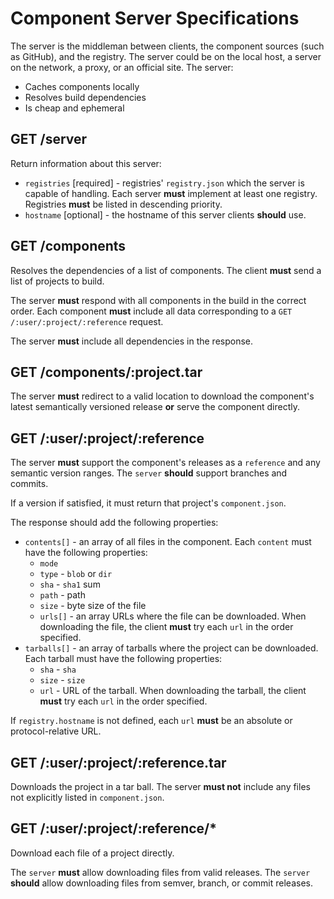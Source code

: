# Component Server Specifications

  The server is the middleman between clients, the component sources (such as GitHub), and the registry. The server could be on the local host, a server on the network, a proxy, or an official site. The server:

  - Caches components locally
  - Resolves build dependencies
  - Is cheap and ephemeral

## GET /server

  Return information about this server:

  - `registries` [required] - registries' `registry.json` which the server is capable of handling. Each server __must__ implement at least one registry. Registries __must__ be listed in descending priority.
  - `hostname` [optional] - the hostname of this server clients __should__ use.

## GET /components

  Resolves the dependencies of a list of components.
  The client __must__ send a list of projects to build.

  The server __must__ respond with all components in the build in the correct order. Each component __must__ include all data corresponding to a `GET /:user/:project/:reference` request.

  The server __must__ include all dependencies in the response.

## GET /components/:project.tar

  The server __must__ redirect to a valid location to download the component's latest semantically versioned release __or__ serve the component directly.

## GET /:user/:project/:reference

  The server __must__ support the component's releases as a `reference` and any semantic version ranges.
  The `server` __should__ support branches and commits.

  If a version if satisfied, it must return that project's `component.json`.

  The response should add the following properties:

  - `contents[]` - an array of all files in the component. Each `content` must have the following properties:
    - `mode`
    - `type` - `blob` or `dir`
    - `sha` - `sha1` sum
    - `path` - path
    - `size` - byte size of the file
    - `urls[]` - an array URLs where the file can be downloaded. When downloading the file, the client __must__ try each `url` in the order specified.
  - `tarballs[]` - an array of tarballs where the project can be downloaded. Each tarball must have the following properties:
    - `sha` - `sha`
    - `size` - `size`
    - `url` - URL of the tarball. When downloading the tarball, the client __must__ try each `url` in the order specified.

  If `registry.hostname` is not defined, each `url` __must__ be an absolute or protocol-relative URL.

## GET /:user/:project/:reference.tar

  Downloads the project in a tar ball. The server __must not__ include any files not explicitly listed in `component.json`.

## GET /:user/:project/:reference/*

  Download each file of a project directly.

  The `server` __must__ allow downloading files from valid releases. The `server` __should__ allow downloading files from semver, branch, or commit releases.
